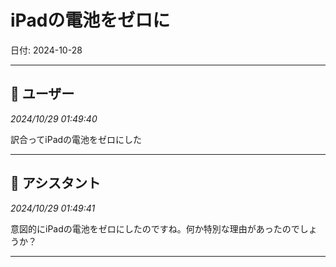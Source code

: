 # iPadの電池をゼロに

日付: 2024-10-28

---

## 👤 ユーザー
*2024/10/29 01:49:40*

訳合ってiPadの電池をゼロにした

---

## 🤖 アシスタント
*2024/10/29 01:49:41*

意図的にiPadの電池をゼロにしたのですね。何か特別な理由があったのでしょうか？

---
